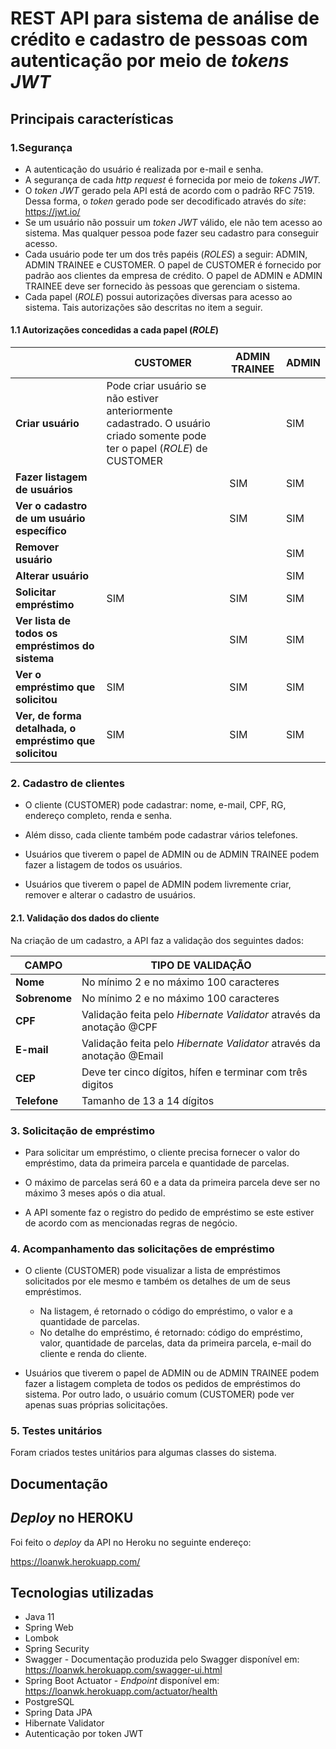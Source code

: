 # REST API para sistema de análise de crédito e cadastro de pessoas com autenticação por meio de *tokens JWT*

## Principais características

### 1.Segurança

- A autenticação do usuário é realizada por e-mail e senha.
- A segurança de cada *http request* é fornecida por meio de *tokens JWT.*
- O *token JWT* gerado pela API está de acordo com o padrão RFC 7519. Dessa forma, o *token* gerado pode ser decodificado através do *site*: https://jwt.io/
- Se um usuário não possuir um *token JWT* válido, ele não tem acesso ao sistema. Mas qualquer pessoa pode fazer seu cadastro para conseguir acesso.
- Cada usuário pode ter um dos três papéis (*ROLES*) a seguir: ADMIN, ADMIN TRAINEE e CUSTOMER. O papel de CUSTOMER é fornecido por padrão aos clientes da empresa de crédito. O papel de ADMIN e ADMIN TRAINEE deve ser fornecido às pessoas que gerenciam o sistema.
- Cada papel (*ROLE*) possui autorizações diversas para acesso ao sistema. Tais autorizações são descritas no item a seguir.



#### 1.1 Autorizações concedidas a cada papel (*ROLE*)

|                                                         | **CUSTOMER**                                                 | **ADMIN TRAINEE** | **ADMIN** |
| ------------------------------------------------------- | ------------------------------------------------------------ | ----------------- | --------- |
| **Criar usuário**                                       | Pode criar usuário se não estiver anteriormente cadastrado. O usuário criado somente pode ter o papel (*ROLE*) de CUSTOMER |                   | SIM       |
| **Fazer listagem de usuários**                          |                                                              | SIM               | SIM       |
| **Ver o cadastro de um usuário específico**             |                                                              | SIM               | SIM       |
| **Remover usuário**                                     |                                                              |                   | SIM       |
| **Alterar usuário**                                     |                                                              |                   | SIM       |
| **Solicitar empréstimo**                                | SIM                                                          | SIM               | SIM       |
| **Ver lista de todos os empréstimos do sistema**        |                                                              | SIM               | SIM       |
| **Ver o empréstimo que solicitou**                      | SIM                                                          | SIM               | SIM       |
| **Ver, de forma detalhada, o empréstimo que solicitou** | SIM                                                          | SIM               | SIM       |



### **2. Cadastro de clientes**

- O cliente (CUSTOMER) pode cadastrar: nome, e-mail, CPF, RG, endereço completo, renda e senha.

- Além disso, cada cliente também pode cadastrar vários telefones.

- Usuários que tiverem o papel de ADMIN ou de ADMIN TRAINEE podem fazer a listagem de todos os usuários.

- Usuários que tiverem o papel de ADMIN podem livremente criar, remover e alterar o cadastro de usuários.

  

#### **2.1. Validação dos dados do cliente**

Na criação de um cadastro, a API faz a validação dos seguintes dados:

| **CAMPO**     | **TIPO DE VALIDAÇÃO**                                        |
| ------------- | ------------------------------------------------------------ |
| **Nome**      | No mínimo 2 e no máximo 100 caracteres                       |
| **Sobrenome** | No mínimo 2 e no máximo 100 caracteres                       |
| **CPF**       | Validação feita pelo *Hibernate Validator* através da anotação @CPF |
| **E-mail**    | Validação feita pelo *Hibernate Validator* através da anotação @Email |
| **CEP**       | Deve ter cinco dígitos, hífen e terminar com três digitos    |
| **Telefone**  | Tamanho de 13 a 14 dígitos                                   |



### **3.  Solicitação de empréstimo**

- Para solicitar um empréstimo, o cliente precisa fornecer o valor do empréstimo, data da primeira parcela e quantidade de parcelas.

- O máximo de parcelas será 60 e a data da primeira parcela deve ser no máximo 3 meses após o dia atual.

- A API somente faz o registro do pedido de empréstimo se este estiver de acordo com as mencionadas regras de negócio.

  

### **4.  Acompanhamento das solicitações de empréstimo**

- O cliente (CUSTOMER) pode visualizar a lista de empréstimos solicitados por ele mesmo e também os detalhes de um de seus empréstimos.
  - Na listagem, é retornado o código do empréstimo, o valor e a quantidade de parcelas.
  - No detalhe do empréstimo, é retornado: código do empréstimo, valor, quantidade de parcelas, data da primeira parcela, e-mail do cliente e renda do cliente.

- Usuários que tiverem o papel de ADMIN ou de ADMIN TRAINEE podem fazer a listagem completa de todos os  pedidos de empréstimos do sistema. Por outro lado, o usuário comum (CUSTOMER) pode ver apenas suas próprias solicitações.

  

### 5. Testes unitários

Foram criados testes unitários para algumas classes do sistema.




## **Documentação**



## *Deploy* no HEROKU

Foi feito o *deploy* da API no Heroku no seguinte endereço:

https://loanwk.herokuapp.com/



## **Tecnologias utilizadas**

- Java 11
- Spring Web
- Lombok
- Spring Security
- Swagger - Documentação produzida pelo Swagger disponível em: https://loanwk.herokuapp.com/swagger-ui.html
- Spring Boot Actuator - *Endpoint* disponível em: https://loanwk.herokuapp.com/actuator/health
- PostgreSQL
- Spring Data JPA
- Hibernate Validator
- Autenticação por token JWT

